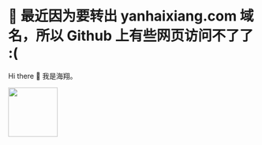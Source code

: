 # 🚧 最近因为要转出 yanhaixiang.com 域名，所以 Github 上有些网页访问不了了 :(

Hi there 👋 我是海翔。

<img src="https://upload-images.jianshu.io/upload_images/2979799-87ad21589ee06715.png" width="100" alt=""/>
